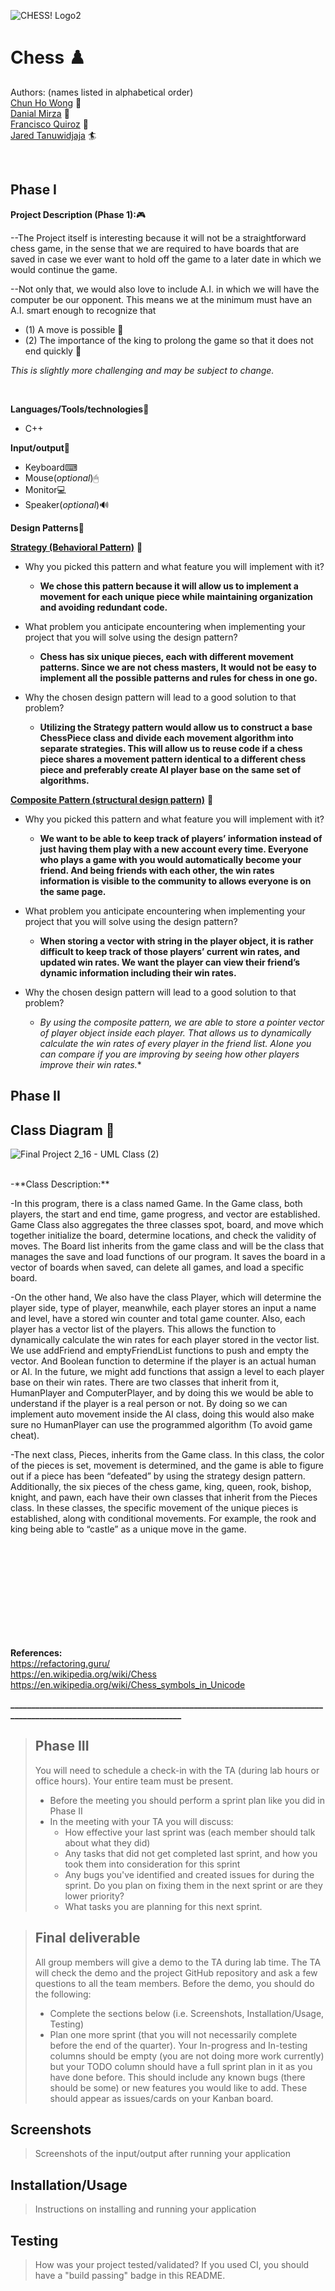 ![CHESS! Logo2](https://user-images.githubusercontent.com/77028662/108160872-c65c1800-709e-11eb-93f6-fb7f7576280d.png)


# Chess  :chess_pawn:

  Authors: (names listed in alphabetical order)<br />
[Chun Ho Wong](https://github.com/cwong165) :space_invader:  <br />
[Danial Mirza](https://github.com/danialmirza99) :wolf: <br />
[Francisco Quiroz](https://github.com/FrankyQuiroz01) :japanese_goblin: <br />
[Jared Tanuwidjaja](https://github.com/matchasaur) 🏄 <br />
 
<br />

## Phase I
**Project Description (Phase 1):**:video_game:

--The Project itself is interesting because it will not be a straightforward chess game, in the sense that we are required to have boards that are saved in case we ever want to hold off the game to a later date in which we would continue the game. 

--Not only that, we would also love to include A.I. in which we will have the computer be our opponent. This means we at the minimum must have an A.I. smart enough to recognize that
 - (1) A move is possible 🚶
 - (2) The importance of the king to prolong the game so that it does not end quickly 👑

*This is slightly more challenging and may be subject to change.*


<br />

**Languages/Tools/technologies**🧰
   * C++


**Input/output**:robot: 
  * Keyboard⌨
  * Mouse(*optional*)🖱
  * Monitor💻
  * Speaker(*optional*)🔊

**Design Patterns**🔋


[**Strategy (Behavioral Pattern)**](https://refactoring.guru/design-patterns/strategy) :speech_balloon:

- Why you picked this pattern and what feature you will implement with it?
   
  -  **We chose this pattern because it will allow us to implement a movement for each unique piece while maintaining organization and avoiding redundant code.**
    

-   What problem you anticipate encountering when implementing your project that you will solve using the design pattern?
    

    -  **Chess has six unique pieces, each with different movement patterns. Since we are not chess masters, It would not be easy to implement all the possible patterns and rules for chess in one go.**
    

-   Why the chosen design pattern will lead to a good solution to that problem?
    

    -   **Utilizing the Strategy pattern would allow us to construct a base ChessPiece class and divide each movement algorithm into separate strategies. This will allow us to reuse code if a chess piece shares a movement pattern identical to a different chess piece and preferably create AI player base on the same set of algorithms.**

[**Composite Pattern (structural design pattern)**](https://refactoring.guru/design-patterns/composite) :speech_balloon:

- Why you picked this pattern and what feature you will implement with it?
   
  -  **We want to be able to keep track of players’ information instead of just having them play with a new account every time. Everyone who plays a game with you would automatically become your friend. And being friends with each other, the win rates information is visible to the community to allows everyone is on the same page.**
    

-   What problem you anticipate encountering when implementing your project that you will solve using the design pattern?
    

    - **When storing a vector with string in the player object, it is rather difficult to keep track of those players’ current win rates, and updated win rates. We want the player can view their friend’s dynamic information including their win rates.**
    

-   Why the chosen design pattern will lead to a good solution to that problem?
    

    -  **By using the composite pattern, we are able to store a pointer* vector of player object inside each player. That allows us to dynamically calculate the win rates of every player in the friend list. Alone you can compare if you are improving by seeing how other players improve their win rates.** 


## Phase II
## Class Diagram 🕋
![Final Project 2_16 - UML Class (2)](https://user-images.githubusercontent.com/77028662/108160982-f4415c80-709e-11eb-9d24-f5c3ba7e24b0.jpeg)


 <br />
-**Class Description:**

-In this program, there is a class named Game. In the Game class, both players, the start and end time, game progress, and vector are established. Game Class also aggregates the three classes spot, board, and move which together initialize the board, determine locations, and check the validity of moves. The Board list inherits from the game class and will be the class that manages the save and load functions of our program. It saves the board in a vector of boards when saved, can delete all games, and load a specific board.

-On the other hand, We also have the class Player, which will determine the player side, type of player, meanwhile, each player stores an input a name and level, have a stored win counter and total game counter. Also, each player has a vector list of the players. This allows the function to dynamically calculate the win rates for each player stored in the vector list. We use addFriend and emptyFriendList functions to push and empty the vector. And Boolean function to determine if the player is an actual human or AI. In the future, we might add functions that assign a level to each player base on their win rates. There are two classes that inherit from it, HumanPlayer and ComputerPlayer, and by doing this we would be able to understand if the player is a real person or not. By doing so we can implement auto movement inside the AI class, doing this would also make sure no HumanPlayer can use the programmed algorithm (To avoid game cheat).

-The next class, Pieces, inherits from the Game class. In this class, the color of the pieces is set, movement is determined, and the game is able to figure out if a piece has been “defeated” by using the strategy design pattern. Additionally, the six pieces of the chess game, king, queen, rook, bishop, knight, and pawn, each have their own classes that inherit from the Pieces class. In these classes, the specific movement of the unique pieces is established, along with conditional movements. For example, the rook and king being able to “castle” as a unique move in the game.












  <br />
  <br />
  <br />
  <br />
  <br />
  <br />
  <br />
  <br />
  <br />
 
**References:**\
https://refactoring.guru/<br />
https://en.wikipedia.org/wiki/Chess  <br />
https://en.wikipedia.org/wiki/Chess_symbols_in_Unicode  <br />

 


**____________________________________________________________________________________________________________________**
 
 > ## Phase III
 > You will need to schedule a check-in with the TA (during lab hours or office hours). Your entire team must be present. 
 > * Before the meeting you should perform a sprint plan like you did in Phase II
 > * In the meeting with your TA you will discuss: 
 >   - How effective your last sprint was (each member should talk about what they did)
 >   - Any tasks that did not get completed last sprint, and how you took them into consideration for this sprint
 >   - Any bugs you've identified and created issues for during the sprint. Do you plan on fixing them in the next sprint or are they lower priority?
 >   - What tasks you are planning for this next sprint.

 > ## Final deliverable
 > All group members will give a demo to the TA during lab time. The TA will check the demo and the project GitHub repository and ask a few questions to all the team members. 
 > Before the demo, you should do the following:
 > * Complete the sections below (i.e. Screenshots, Installation/Usage, Testing)
 > * Plan one more sprint (that you will not necessarily complete before the end of the quarter). Your In-progress and In-testing columns should be empty (you are not doing more work currently) but your TODO column should have a full sprint plan in it as you have done before. This should include any known bugs (there should be some) or new features you would like to add. These should appear as issues/cards on your Kanban board. 
 
 ## Screenshots
 > Screenshots of the input/output after running your application
 ## Installation/Usage
 > Instructions on installing and running your application
 ## Testing
 > How was your project tested/validated? If you used CI, you should have a "build passing" badge in this README.
 
